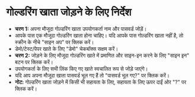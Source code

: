 # **गोल्डरिंग खाता जोड़ने के लिए निर्देश**
- **चरण 1:** अपना मौजूदा गोल्डरिंग खाता उपयोगकर्ता नाम और पासवर्ड जोड़ें।
- आपके पास एक मौजूदा गोल्डरिंग खाता होना चाहिए। यदि आपके पास गोल्डरिंग खाता नहीं है, तो स्क्रीन के नीचे "साइन अप" पर क्लिक करें।
- डेमो/टेस्ट/पेपर खाते के लिए "डेमो" चेकबॉक्स सक्षम करें।
- **चरण 2:** जोड़ने के लिए मौजूदा गोल्डरिंग खाते में प्रमाणित और साइन-इन करने के लिए "साइन इन" बटन पर क्लिक करें।
- उपयोगकर्ता के लिए सभी लिंक किए गए खाते स्वचालित रूप से जोड़े जाएंगे।
- यदि आप अपना मौजूदा खाता पासवर्ड भूल गए हैं तो "पासवर्ड भूल गए?" पर क्लिक करें।
- **नोट:** गोल्डरिंग खाता जोड़ने में किसी भी सहायता के लिए, सहायता के लिए ऊपर दाईं ओर "?" पर क्लिक करें।
